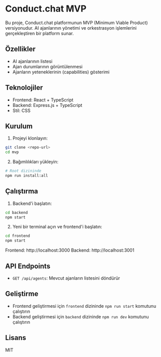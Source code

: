 # Conduct.chat MVP

Bu proje, Conduct.chat platformunun MVP (Minimum Viable Product) versiyonudur. AI ajanlarının yönetimi ve orkestrasyon işlemlerini gerçekleştiren bir platform sunar.

## Özellikler

- AI ajanlarının listesi
- Ajan durumlarının görüntülenmesi
- Ajanların yeteneklerinin (capabilities) gösterimi

## Teknolojiler

- Frontend: React + TypeScript
- Backend: Express.js + TypeScript
- Stil: CSS

## Kurulum

1. Projeyi klonlayın:
```bash
git clone <repo-url>
cd mvp
```

2. Bağımlılıkları yükleyin:
```bash
# Root dizininde
npm run install:all
```

## Çalıştırma

1. Backend'i başlatın:
```bash
cd backend
npm start
```

2. Yeni bir terminal açın ve frontend'i başlatın:
```bash
cd frontend
npm start
```

Frontend: http://localhost:3000
Backend: http://localhost:3001

## API Endpoints

- `GET /api/agents`: Mevcut ajanların listesini döndürür

## Geliştirme

- Frontend geliştirmesi için `frontend` dizininde `npm run start` komutunu çalıştırın
- Backend geliştirmesi için `backend` dizininde `npm run dev` komutunu çalıştırın

## Lisans

MIT 